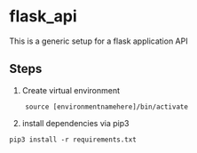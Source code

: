 # flask_api
This is a generic setup for a flask application API

## Steps

1. Create virtual environment
``` python3 -m  venv [envnamehere]
    source [environmentnamehere]/bin/activate
```
2. install dependencies via pip3 
```
pip3 install -r requirements.txt
```

